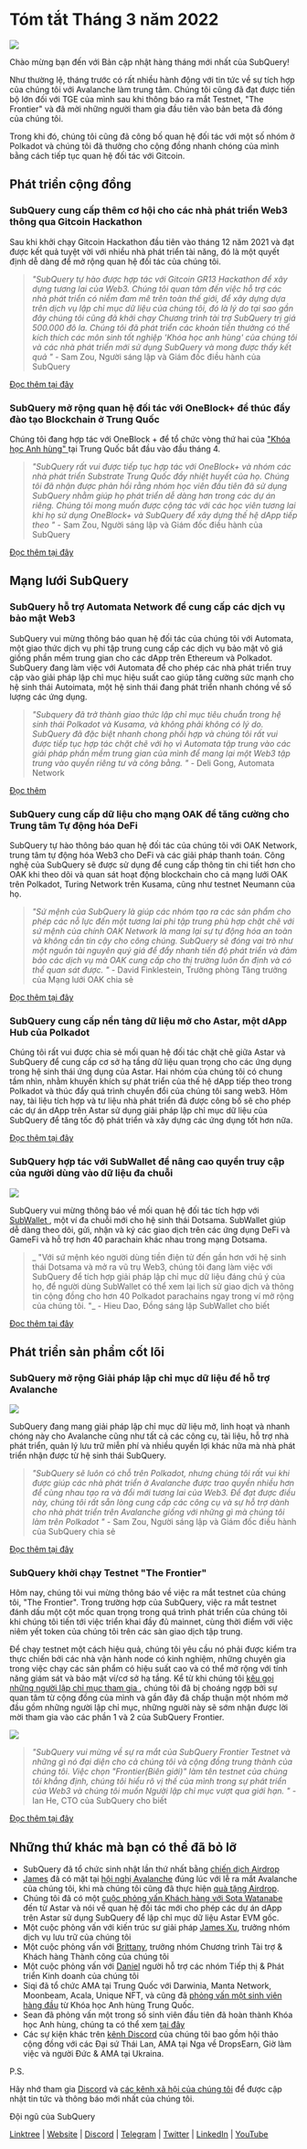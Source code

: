 # Tóm tắt Tháng 3 năm 2022

![](https://miro.medium.com/max/1400/1*ePGA5YU2NgY-qhQ66xAzcg.png)

Chào mừng bạn đến với Bản cập nhật hàng tháng mới nhất của SubQuery!

Như thường lệ, tháng trước có rất nhiều hành động với tin tức về sự tích hợp của chúng tôi với Avalanche làm trung tâm. Chúng tôi cũng đã đạt được tiến bộ lớn đối với TGE của mình sau khi thông báo ra mắt Testnet, "The Frontier" và đã mời những người tham gia đầu tiên vào bản beta đã đóng của chúng tôi.

Trong khi đó, chúng tôi cũng đã công bố quan hệ đối tác với một số nhóm ở Polkadot và chúng tôi đã thưởng cho cộng đồng nhanh chóng của mình bằng cách tiếp tục quan hệ đối tác với Gitcoin.

## Phát triển cộng đồng

### SubQuery cung cấp thêm cơ hội cho các nhà phát triển Web3 thông qua Gitcoin Hackathon

Sau khi khởi chạy Gitcoin Hackathon đầu tiên vào tháng 12 năm 2021 và đạt được kết quả tuyệt vời với nhiều nhà phát triển tài năng, đó là một quyết định dễ dàng để mở rộng quan hệ đối tác của chúng tôi.

> _"SubQuery tự hào được hợp tác với Gitcoin GR13 Hackathon để xây dựng tương lai của Web3. Chúng tôi quan tâm đến việc hỗ trợ các nhà phát triển có niềm đam mê trên toàn thế giới, để xây dựng dựa trên dịch vụ lập chỉ mục dữ liệu của chúng tôi, đó là lý do tại sao gần đây chúng tôi cũng đã khởi chạy Chương trình tài trợ SubQuery trị giá 500.000 đô la. Chúng tôi đã phát triển các khoản tiền thưởng có thể kích thích các môn sinh tốt nghiệp 'Khóa học anh hùng' của chúng tôi và các nhà phát triển mới sử dụng SubQuery và mong được thấy kết quả "_ - Sam Zou, Người sáng lập và Giám đốc điều hành của SubQuery

[Đọc thêm tại đây](../blogs/20220308-gitcoin13-hackathon.md)

### SubQuery mở rộng quan hệ đối tác với OneBlock+ để thúc đẩy đào tạo Blockchain ở Trung Quốc

Chúng tôi đang hợp tác với OneBlock + để tổ chức vòng thứ hai của [ "Khóa học Anh hùng" ](https://doc.subquery.network/academy/herocourse/) tại Trung Quốc bắt đầu vào đầu tháng 4.

> _"SubQuery rất vui được tiếp tục hợp tác với OneBlock+ và nhóm các nhà phát triển Substrate Trung Quốc đầy nhiệt huyết của họ. Chúng tôi đã nhận được phản hồi rằng nhóm học viên đầu tiên đã sử dụng SubQuery nhằm giúp họ phát triển dễ dàng hơn trong các dự án riêng. Chúng tôi mong muốn được cộng tác với các học viên tương lai khi họ sử dụng OneBlock+ và SubQuery để xây dựng thế hệ dApp tiếp theo "_ - Sam Zou, Người sáng lập và Giám đốc điều hành của SubQuery

[Đọc thêm tại đây](../blogs/20220308-oneblock-education.md)

## Mạng lưới SubQuery

### SubQuery hỗ trợ Automata Network để cung cấp các dịch vụ bảo mật Web3

SubQuery vui mừng thông báo quan hệ đối tác của chúng tôi với Automata, một giao thức dịch vụ phi tập trung cung cấp các dịch vụ bảo mật vô giá giống phần mềm trung gian cho các dApp trên Ethereum và Polkadot. SubQuery đang làm việc với Automata để cho phép các nhà phát triển truy cập vào giải pháp lập chỉ mục hiệu suất cao giúp tăng cường sức mạnh cho hệ sinh thái Autoimata, một hệ sinh thái đang phát triển nhanh chóng về số lượng các ứng dụng.

> _"Subquery đã trở thành giao thức lập chỉ mục tiêu chuẩn trong hệ sinh thái Polkadot và Kusama, và không phải không có lý do. SubQuery đã đặc biệt nhanh chong phối hợp và chúng tôi rất vui được tiếp tục hợp tác chặt chẽ với họ vì Automata tập trung vào các giải pháp phần mềm trung gian của mình để mang lại một Web3 tập trung vào quyền riêng tư và công bằng. "_ - Deli Gong, Automata Network

[Đọc thêm](../customer_announcements/20220317-automata.md)

### SubQuery cung cấp dữ liệu cho mạng OAK để tăng cường cho Trung tâm Tự động hóa DeFi

SubQuery tự hào thông báo quan hệ đối tác của chúng tôi với OAK Network, trung tâm tự động hóa Web3 cho DeFi và các giải pháp thanh toán. Công nghệ của SubQuery sẽ được sử dụng để cung cấp thông tin chi tiết hơn cho OAK khi theo dõi và quan sát hoạt động blockchain cho cả mạng lưới OAK trên Polkadot, Turing Network trên Kusama, cũng như testnet Neumann của họ.

> _"Sứ mệnh của SubQuery là giúp các nhóm tạo ra các sản phẩm cho phép các nỗ lực đến một tương lai phi tập trung phù hợp chặt chẽ với sứ mệnh của chính OAK Network là mang lại sự tự động hóa an toàn và không cần tin cậy cho công chúng. SubQuery sẽ đóng vai trò như một nguồn tài nguyên quý giá để đẩy nhanh tiến độ phát triển và đảm bảo các dịch vụ mà OAK cung cấp cho thị trường luôn ổn định và có thể quan sát được. "_ - David Finklestein, Trưởng phòng Tăng trưởng của Mạng lưới OAK chia sẻ

[Đọc thêm tại đây](../customer_announcements/20220315-oak-network.md)

### SubQuery cung cấp nền tảng dữ liệu mở cho Astar, một dApp Hub của Polkadot

Chúng tôi rất vui được chia sẻ mối quan hệ đối tác chặt chẽ giữa Astar và SubQuery để cung cấp cơ sở hạ tầng dữ liệu quan trọng cho các ứng dụng trong hệ sinh thái ứng dụng của Astar. Hai nhóm của chúng tôi có chung tầm nhìn, nhằm khuyến khích sự phát triển của thế hệ dApp tiếp theo trong Polkadot và thúc đẩy quá trình chuyển đổi của chúng tôi sang web3. Hôm nay, tài liệu tích hợp và tư liệu nhà phát triển đã được công bố sẽ cho phép các dự án dApp trên Astar sử dụng giải pháp lập chỉ mục dữ liệu của SubQuery để tăng tốc độ phát triển và xây dựng các ứng dụng tốt hơn nữa.

[Đọc thêm tại đây](../customer_announcements/20220302-astar.md)

### SubQuery hợp tác với SubWallet để nâng cao quyền truy cập của người dùng vào dữ liệu đa chuỗi

![](https://miro.medium.com/max/1400/1*2F2Itdhy6CPL0K1OF4flbA.png)

SubQuery vui mừng thông báo về mối quan hệ đối tác tích hợp với [ SubWallet ](https://subwallet.app/), một ví đa chuỗi mới cho hệ sinh thái Dotsama. SubWallet giúp dễ dàng theo dõi, gửi, nhận và ký các giao dịch trên các ứng dụng DeFi và GameFi và hỗ trợ hơn 40 parachain khác nhau trong mạng Dotsama.

> _ "Với sứ mệnh kéo người dùng tiền điện tử đến gần hơn với hệ sinh thái Dotsama và mở ra vũ trụ Web3, chúng tôi đang làm việc với SubQuery để tích hợp giải pháp lập chỉ mục dữ liệu đáng chú ý của họ, để người dùng SubWallet có thể xem lại lịch sử giao dịch và thông tin cộng đồng cho hơn 40 Polkadot parachains ngay trong ví mở rộng của chúng tôi. "_ - Hieu Dao, Đồng sáng lập SubWallet cho biết

[Đọc thêm tại đây](../customer_announcements/20220331-subwallet.md)

## Phát triển sản phẩm cốt lõi

### SubQuery mở rộng Giải pháp lập chỉ mục dữ liệu để hỗ trợ Avalanche

![](https://miro.medium.com/max/1400/1*d4CnfS7YSvAhxcgBEdwCiA.png)

SubQuery đang mang giải pháp lập chỉ mục dữ liệu mở, linh hoạt và nhanh chóng này cho Avalanche cũng như tất cả các công cụ, tài liệu, hỗ trợ nhà phát triển, quản lý lưu trữ miễn phí và nhiều quyền lợi khác nữa mà nhà phát triển nhận được từ hệ sinh thái SubQuery.

> _"SubQuery sẽ luôn có chỗ trên Polkadot, nhưng chúng tôi rất vui khi được giúp các nhà phát triển ở Avalanche được trao quyền nhiều hơn để cùng nhau tạo ra và đổi mới tương lai của Web3. Để đạt được điều này, chúng tôi rất sẵn lòng cung cấp các công cụ và sự hỗ trợ dành cho nhà phát triển trên Avalanche giống với những gì mà chúng tôi làm trên Polkadot "_ - Sam Zou, Người sáng lập và Giám đốc điều hành của SubQuery chia sẻ

[Đọc thêm tại đây](../blogs/20220321-avalache.md)

### SubQuery khởi chạy Testnet "The Frontier"

Hôm nay, chúng tôi vui mừng thông báo về việc ra mắt testnet của chúng tôi, "The Frontier". Trong trường hợp của SubQuery, việc ra mắt testnet đánh dấu một cột mốc quan trọng trong quá trình phát triển của chúng tôi khi chúng tôi tiến tới việc triển khai đầy đủ mainnet, cùng thời điểm với việc niêm yết token của chúng tôi trên các sàn giao dịch tập trung.

Để chạy testnet một cách hiệu quả, chúng tôi yêu cầu nó phải được kiểm tra thực chiến bởi các nhà vận hành node có kinh nghiệm, những chuyên gia trong việc chạy các sản phẩm có hiệu suất cao và có thể mở rộng với tính năng giám sát và bảo mật ví/cơ sở hạ tầng. Kể từ khi chúng tôi [ kêu gọi những người lập chỉ mục tham gia ](../blogs/20211202-indexer-invitation.md), chúng tôi đã bị choáng ngợp bởi sự quan tâm từ cộng đồng của mình và gần đây đã chấp thuận một nhóm mở đầu gồm những người lập chỉ mục, những người này sẽ sớm nhận được lời mời tham gia vào các phần 1 và 2 của SubQuery Frontier.

![](https://miro.medium.com/max/1400/1*_iqge0IqXriY7Zl0hUKQ3g.png)

> _"SubQuery vui mừng về sự ra mắt của SubQuery Frontier Testnet và những gì nó đại diện cho cả chúng tôi và cộng đồng trung thành của chúng tôi. Việc chọn "Frontier(Biên giới)" làm tên testnet của chúng tôi khẳng định, chúng tôi hiểu rõ vị thế của mình trong sự phát triển của Web3 và chúng tôi muốn Người lập chỉ mục vượt qua giới hạn. "_ - Ian He, CTO của SubQuery cho biết

[Đọc thêm tại đây](../blogs/20220330-frontier-testnet.md)

## Những thứ khác mà bạn có thể đã bỏ lỡ

- SubQuery đã tổ chức sinh nhật lần thứ nhất bằng [ chiến dịch Airdrop ](https://gleam.io/leBTF/subquery-1st-birthday-airdrop-)
- [James](https://matchstiq.io/stories/james-bayly-head-of-business-development-at-subquery/) đã có mặt tại [hội nghị Avalanche](https://www.avalanchesummit.com/agenda/speakers/1565739) đúng lúc với lễ ra mắt Avalanche của chúng tôi, khi mà chúng tôi cũng đã thực hiện [quà tặng Airdrop](https://gleam.io/pPoMH/-subquery-x-avalanche-airdrop-competition).
- Chúng tôi đã có một [cuộc phỏng vấn Khách hàng với Sota Watanabe](https://www.youtube.com/watch?v=KczSlTcb6aw) đến từ Astar và nói về quan hệ đối tác mới cho phép các dự án dApp trên Astar sử dụng SubQuery để lập chỉ mục dữ liệu Astar EVM gốc.
- Một cuộc phỏng vấn với kiến trúc sư giải pháp [James Xu](https://www.youtube.com/watch?v=K-d-3JA5IsA), trưởng nhóm dịch vụ lưu trữ của chúng tôi
- Một cuộc phỏng vấn với [Brittany](https://www.youtube.com/watch?v=IyKg2Gu2A8g), trưởng nhóm Chương trình Tài trợ & Khách hàng Thành công của chúng tôi
- Một cuộc phỏng vấn với [Daniel](https://www.youtube.com/watch?v=meaictYiskI&feature=youtu.be) người hỗ trợ các nhóm Tiếp thị & Phát triển Kinh doanh của chúng tôi
- Siqi đã tổ chức AMA tại Trung Quốc với Darwinia, Manta Network, Moonbeam, Acala, Unique NFT, và cũng đã [phỏng vấn một sinh viên hàng đầu](https://www.youtube.com/watch?v=z13w7GmpZWw) từ Khóa học Anh hùng Trung Quốc.
- Sean đã phỏng vấn một trong số sinh viên đầu tiên đã hoàn thành Khóa học Anh hùng, chúng ta có thể xem [tại đây](https://www.youtube.com/watch?v=pItgREDAprc)
- Các sự kiện khác trên [kênh Discord](https://discord.com/invite/subquery) của chúng tôi bao gồm hội thảo cộng đồng với các Đại sứ Thái Lan, AMA tại Nga về DropsEarn, Giờ làm việc và người Đức & AMA tại Ukraina.

P.S.

Hãy nhớ tham gia [Discord](https://discord.com/invite/subquery) và [các kênh xã hội của chúng tôi](https://linktr.ee/subquerynetwork) để được cập nhật tin tức và thông báo mới nhất của chúng tôi.

Đội ngũ của SubQuery

[Linktree](https://linktr.ee/subquerynetwork) | [Website](https://subquery.network/) | [Discord](https://discord.com/invite/78zg8aBSMG) | [Telegram](https://t.me/subquerynetwork) | [Twitter](https://twitter.com/subquerynetwork) | [LinkedIn](https://www.linkedin.com/company/subquery) | [YouTube](https://www.youtube.com/channel/UCi1a6NUUjegcLHDFLr7CqLw)
